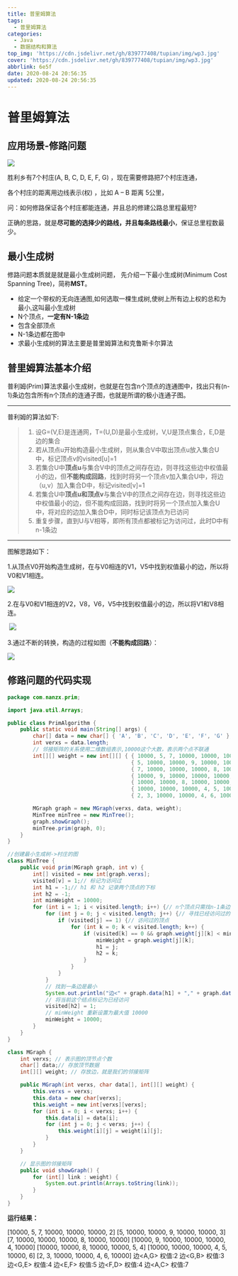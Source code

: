 ```yaml
---
title: 普里姆算法
tags:
  - 普里姆算法
categories:
  - Java
  - 数据结构和算法
top_img: 'https://cdn.jsdelivr.net/gh/839777408/tupian/img/wp3.jpg'
cover: 'https://cdn.jsdelivr.net/gh/839777408/tupian/img/wp3.jpg'
abbrlink: 6e5f
date: 2020-08-24 20:56:35
updated: 2020-08-24 20:56:35
---
```




# 普里姆算法

## 应用场景-修路问题

![](https://cdn.jsdelivr.net/gh/839777408/tupian/blog/20220706215704.png)

胜利乡有7个村庄(A, B, C, D, E, F, G) ，现在需要修路把7个村庄连通，

各个村庄的距离用边线表示(权) ，比如 A – B 距离 5公里，

问：如何修路保证各个村庄都能连通，并且总的修建公路总里程最短?

正确的思路，就是**尽可能的选择少的路线，并且每条路线最小**，保证总里程数最少。



## 最小生成树

修路问题本质就是就是最小生成树问题， 先介绍一下最小生成树(Minimum Cost Spanning Tree)，简称**MST**。

- 给定一个带权的无向连通图,如何选取一棵生成树,使树上所有边上权的总和为最小,这叫最小生成树 
- N个顶点，**一定有N-1条边**
- 包含全部顶点
- N-1条边都在图中
- 求最小生成树的算法主要是普里姆算法和克鲁斯卡尔算法



## 普里姆算法基本介绍

普利姆(Prim)算法求最小生成树，也就是在包含n个顶点的连通图中，找出只有(n-1)条边包含所有n个顶点的连通子图，也就是所谓的极小连通子图。

---

普利姆的算法如下:

> 1. 设G=(V,E)是连通网，T=(U,D)是最小生成树，V,U是顶点集合，E,D是边的集合 
> 2. 若从顶点u开始构造最小生成树，则从集合V中取出顶点u放入集合U中，标记顶点v的visited[u]=1
> 3. 若集合U中**顶点u**与集合V中的顶点之间存在边，则寻找这些边中权值最小的边，但**不能构成回路**，找到时将另一个顶点v加入集合U中，将边（u,v）加入集合D中，标记visited[v]=1
> 4. 若集合U中**顶点u和顶点v**与集合V中的顶点之间存在边，则寻找这些边中权值最小的边，但不能构成回路，找到时将另一个顶点加入集合U中，将对应的边加入集合D中，同时标记该顶点为已访问
> 5. 重复步骤，直到U与V相等，即所有顶点都被标记为访问过，此时D中有n-1条边

---

图解思路如下：

1.从顶点V0开始构造生成树，在与V0相连的V1，V5中找到权值最小的边，所以将V0和V1相连。

![](https://cdn.jsdelivr.net/gh/839777408/tupian/blog/20200825002705.png)

2.在与V0和V1相连的V2，V8，V6，V5中找到权值最小的边，所以将V1和V8相连。

​                                                               ![](https://cdn.jsdelivr.net/gh/839777408/tupian/blog/20200825002717.png)

3.通过不断的转换，构造的过程如图（**不能构成回路**）：

![](https://cdn.jsdelivr.net/gh/839777408/tupian/blog/20200825002751.png)



## 修路问题的代码实现

```java
package com.nanzx.prim;

import java.util.Arrays;

public class PrimAlgorithm {
	public static void main(String[] args) {
		char[] data = new char[] { 'A', 'B', 'C', 'D', 'E', 'F', 'G' };
		int verxs = data.length;
		// 邻接矩阵的关系使用二维数组表示,10000这个大数，表示两个点不联通
		int[][] weight = new int[][] { { 10000, 5, 7, 10000, 10000, 10000, 2 }, 
									   { 5, 10000, 10000, 9, 10000, 10000, 3 },
									   { 7, 10000, 10000, 10000, 8, 10000, 10000 }, 
									   { 10000, 9, 10000, 10000, 10000, 4, 10000 },
									   { 10000, 10000, 8, 10000, 10000, 5, 4 }, 
									   { 10000, 10000, 10000, 4, 5, 10000, 6 },
									   { 2, 3, 10000, 10000, 4, 6, 10000 }, };

		MGraph graph = new MGraph(verxs, data, weight);
		MinTree minTree = new MinTree();
		graph.showGraph();
		minTree.prim(graph, 0);
	}
}

//创建最小生成树->村庄的图
class MinTree {
	public void prim(MGraph graph, int v) {
		int[] visited = new int[graph.verxs];
		visited[v] = 1;// 标记为访问过
		int h1 = -1;// h1 和 h2 记录两个顶点的下标
		int h2 = -1;
		int minWeight = 10000;
		for (int i = 1; i < visited.length; i++) {// n个顶点只需找n-1条边
			for (int j = 0; j < visited.length; j++) {// 寻找已经访问过的结点和未访问过的结点间的权值最小的边
				if (visited[j] == 1) {// 访问过的顶点
					for (int k = 0; k < visited.length; k++) {
						if (visited[k] == 0 && graph.weight[j][k] < minWeight) {
							minWeight = graph.weight[j][k];
							h1 = j;
							h2 = k;
						}
					}
				}
			}
			// 找到一条边是最小
			System.out.println("边<" + graph.data[h1] + "," + graph.data[h2] + "> 权值:" + minWeight);
			// 将当前这个结点标记为已经访问
			visited[h2] = 1;
			// minWeight 重新设置为最大值 10000
			minWeight = 10000;
		}
	}
}

class MGraph {
	int verxs; // 表示图的顶节点个数
	char[] data;// 存放顶节数据
	int[][] weight; // 存放边，就是我们的邻接矩阵

	public MGraph(int verxs, char data[], int[][] weight) {
		this.verxs = verxs;
		this.data = new char[verxs];
		this.weight = new int[verxs][verxs];
		for (int i = 0; i < verxs; i++) {
			this.data[i] = data[i];
			for (int j = 0; j < verxs; j++) {
				this.weight[i][j] = weight[i][j];
			}
		}
	}

	// 显示图的邻接矩阵
	public void showGraph() {
		for (int[] link : weight) {
			System.out.println(Arrays.toString(link));
		}
	}
}
```

**运行结果：**

[10000, 5, 7, 10000, 10000, 10000, 2]
[5, 10000, 10000, 9, 10000, 10000, 3]
[7, 10000, 10000, 10000, 8, 10000, 10000]
[10000, 9, 10000, 10000, 10000, 4, 10000]
[10000, 10000, 8, 10000, 10000, 5, 4]
[10000, 10000, 10000, 4, 5, 10000, 6]
[2, 3, 10000, 10000, 4, 6, 10000]
边<A,G> 权值:2
边<G,B> 权值:3
边<G,E> 权值:4
边<E,F> 权值:5
边<F,D> 权值:4
边<A,C> 权值:7